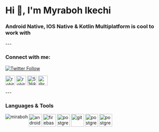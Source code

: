 <h1 align="left">Hi 👋, I'm Myraboh Ikechi</h1>
<h3 align="left">Android Native, IOS Native & Kotlin Multiplatform is cool to work with</h3>
---

### Connect with me:  

[![Twitter Follow](https://img.shields.io/twitter/follow/myrabohoscar?color=1DA1F2&logo=twitter&style=for-the-badge)](https://twitter.com/intent/follow?original_referer=https%3A%2F%2Fgithub.com%2FMyrabo&screen_name=myrabohoscar)
<p align="left">
<a href="https://twitter.com/myrabohoscar" target="blank"><img align="center" src="https://cdn.jsdelivr.net/npm/simple-icons@3.0.1/icons/twitter.svg" alt="rohitsurw" height="30" width="30" /></a>
<a href="https://linkedin.com/in/miraboh" target="blank"><img align="center" src="https://cdn.jsdelivr.net/npm/simple-icons@3.0.1/icons/linkedin.svg" alt="rohitss5" height="30" width="30" /></a>
<a href="https://stackoverflow.com/users/9211859" target="blank"><img align="center" src="https://cdn.jsdelivr.net/npm/simple-icons@3.0.1/icons/stackoverflow.svg" alt="5768459" height="30" width="30" /></a>
<a href="https://www.upwork.com/freelancers/~01bec4c94711ab5926" target="blank"><img align="center" src="https://cdn.jsdelivr.net/npm/simple-icons@3.0.1/icons/upwork.svg" alt="@rohitss" height="30" width="30" /></a>
</p>
---


### Languages & Tools
<p><img align="left" src="https://github-readme-stats.vercel.app/api/top-langs/?username=miraboh&layout=compact" alt="miraboh" /></p> 
<p align="left">
  <img src="https://www.vectorlogo.zone/logos/android/android-icon.svg" alt="android" width="40" height="40"/> 
  <img src="https://www.vectorlogo.zone/logos/firebase/firebase-icon.svg" alt="firebase" width="40" height="40"/> 
  <img src="https://www.vectorlogo.zone/logos/swift/swift-icon.svg" alt="postgresql" width="40" height="40"/> 
  <img src="https://www.vectorlogo.zone/logos/git-scm/git-scm-icon.svg" alt="git" width="40" height="40"/> 
  <img src="https://www.vectorlogo.zone/logos/postgresql/postgresql-icon.svg" alt="postgresql" width="40" height="40"/> 
  <img src="https://www.vectorlogo.zone/logos/google_cloud/google_cloud-icon.svg" alt="postgresql" width="40" height="40"/> 
</p>
